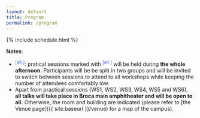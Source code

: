 ```yaml
---
layout: default
title: Program
permalink: /program
---
```


 {% include schedule.html %}

<b>Notes</b>: 
<ul>
<li><sup style="color: royalblue;">[alt.]</sup>: pratical sessions marked with <sup style="color: royalblue;">[alt.]</sup> will be held during <b>the whole afternoon.</b> Participants will be be split in two groups and will be invited to switch between sessions to attend to all workshops while keeping the number of attendees comfortably low.</li>
<li>Apart from practical sessions (WS1, WS2, WS3, WS4, WS5 and WS6), <b>all talks will take place in Broca main amphitheater and will be open to all.</b> Otherwise, the room and building are indicated (please refer to [the Venue page]({{ site.baseurl }}/venue) for a map of the campus).</li>
</ul>

